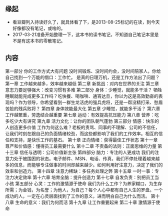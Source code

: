 ##  缘起
+ 看豆瓣列入待读好久了，就具体看了下，是2013-08-25标记的在读，到今天好像都没有笔记，或啥的。
+ 2017-03-21准备开始整理一下，这本书的读书笔记，不知道自己笔记本里是不是有这本书的零散笔记。


##  内容
第一部分 你的工作方式大有问题
没时间锻炼、没时间约会，没时间陪家人，你给自己找到一个万能的借口：工作忙。
是真的日理万机，还是工作方法出了问题？
第一章 工作越来越多，效率越来越低
第二章 新挑战：对内在世界的关注
第三章 意志力要足够强大：改变习惯有多难
第二部分 身体：少睡觉，就能多干活？
牺牲睡眠就能完成更多工作吗？吃快餐、喝咖啡、通宵达旦，你以为这是高效勤奋的表现吗？作为领导，你希望看到一群生龙活虎的强兵虎将，还是一帮没精打采、愁眉苦脸的残兵败将？
第四章 身体效能最大化
第五章 少睡觉，就能多干活？
第六章 工作越繁重，劳逸结合越重要
第七章 运动：有效提高抗压能力
第八章 营养：吃多吃少大有讲究
第九章 活力文化：让你的团队朝气蓬勃
第三部分 情感：快乐的人创造更多价值
工作为何这么难？老板的责骂、同事的不理解、公司的不信任，让我们时刻在跟自己的负面情绪较劲，而这些都影响了我们的工作效率。相互的信任和支持，是快乐工作的基石。
第十章 正向情绪：获得最佳工作状态
第十一章 尊严和价值感：懂得员工最需要什么
第十二章 不责备的法则：正面思维的力量
第十三章 信任与透明：公司价值新主张
第四部分 脑力：专注的人更成功
我们的注意力处于被围困的状态。电子邮件、MSN、电话、传真，我们不停处理着越来越多的信息，而能够专注做事的时间却越来越少。如何利用好注意力，决定了我们的效率和创造力。
第十四章 注意力稀缺：多任务处理之弊
第十五章 一时一事：专注力决定效率
第十六章 培育全脑：提升创造力
第十七章 自发负责：别把员工当小孩
第五部分 心灵：工作的激情源于使命
我们为什么工作？为养家糊口，为生存所需；为金钱，为名誉；为他人，为自己？每个人心中都有自己人生的罗盘。一个成功的人，一定在心灵层面找到了工作的意义，进而明白自己为什么而活。
第十八章 生命的意义：我们为何而活
第十九章 让工作重要起来
第二十章 激情源于使命